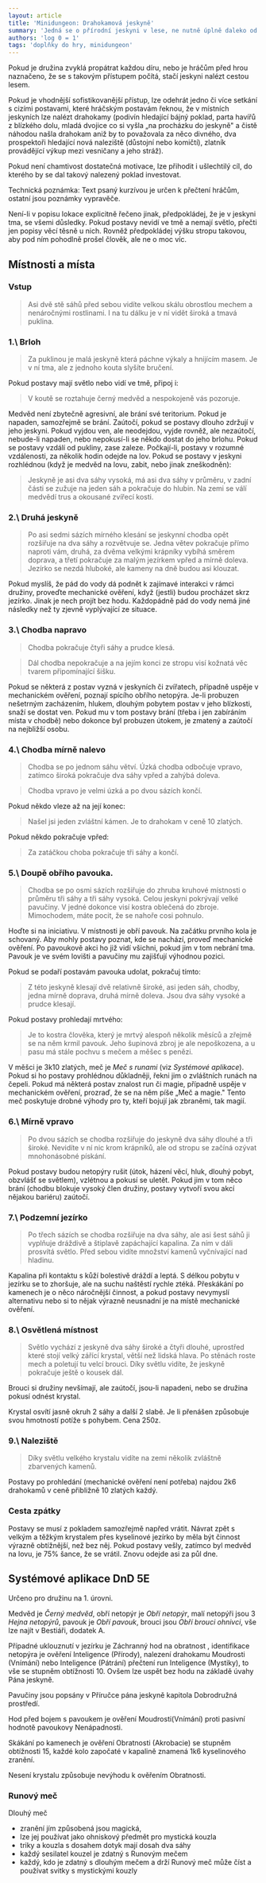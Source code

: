 ```yaml
---
layout: article
title: 'Minidungeon: Drahokamová jeskyně'
summary: 'Jedná se o přírodní jeskyni v lese, ne nutně úplně daleko od civilizace, ale zase ne za humny. Vznikla přirozeným krasovým procesem a obývají ji divoká zvířata. Ovšem také v ní lze najít surové drahokamy značné ceny.'
authors: 'log 0 = 1'
tags: 'doplňky do hry, minidungeon'
---
```


Pokud je družina zvyklá propátrat každou díru, nebo je hráčům před hrou
naznačeno, že se s takovým přístupem počítá, stačí jeskyni nalézt cestou
lesem.

Pokud je vhodnější sofistikovanější přístup, lze odehrát jedno či více
setkání s cizími postavami, které hráčským postavám řeknou, že v
místních jeskyních lze nalézt drahokamy (podivín hledající bájný poklad,
parta havířů z blízkého dolu, mladá dvojice co si vyšla „na procházku do
jeskyně" a čistě náhodou našla drahokam aniž by to považovala za něco
divného, dva prospektoři hledající nová naleziště (důstojní nebo
komičtí), zlatník provádějící výkup mezi vesničany a jeho stráž).

Pokud není chamtivost dostatečná motivace, lze přihodit i ušlechtilý
cíl, do kterého by se dal takový nalezený poklad investovat.

Technická poznámka: Text psaný kurzívou je určen k přečtení hráčům,
ostatní jsou poznámky vypravěče.


Není-li v popisu lokace explicitně řečeno jinak, předpokládej, že je v
jeskyni tma, se všemi důsledky. Pokud postavy nevidí ve tmě a nemají
světlo, přečti jen popisy věcí těsně u nich. Rovněž předpokládej výšku
stropu takovou, aby pod ním pohodlně prošel člověk, ale ne o moc víc.

Místnosti a místa
-----------------

### Vstup

>Asi dvě stě sáhů před sebou vidíte velkou skálu obrostlou mechem a
nenáročnými rostlinami. I na tu dálku je v ní vidět široká a tmavá
puklina.

### 1.\ Brloh

> Za puklinou je malá jeskyně která páchne výkaly a hnijícím masem. Je v
ní tma, ale z jednoho kouta slyšíte bručení.

Pokud postavy mají světlo nebo vidí ve tmě, připoj i:

> V koutě se roztahuje černý medvěd a nespokojeně vás pozoruje.

Medvěd není zbytečně agresivní, ale brání své teritorium. Pokud je
napaden, samozřejmě se brání. Zaútočí, pokud se postavy dlouho zdržují v
jeho jeskyni. Pokud vyjdou ven, ale neodejdou, vyjde rovněž, ale
nezaútočí, nebude-li napaden, nebo nepokusí-li se někdo dostat do jeho
brlohu. Pokud se postavy vzdálí od pukliny, zase zaleze. Počkají-li,
postavy v rozumné vzdálenosti, za několik hodin odejde na lov.
Pokud se postavy v jeskyni rozhlédnou (když je medvěd na lovu, zabit,
nebo jinak zneškodněn):

> Jeskyně je asi dva sáhy vysoká, má asi dva sáhy v průměru, v zadní
části se zužuje na jeden sáh a pokračuje do hlubin. Na zemi se válí
medvědí trus a okousané zvířecí kosti.

### 2.\ Druhá jeskyně

> Po asi sedmi sázích mírného klesání se jeskynní chodba opět rozšiřuje
na dva sáhy a rozvětvuje se. Jedna větev pokračuje přímo naproti vám,
druhá, za dvěma velkými krápníky vybíhá směrem doprava, a třetí
pokračuje za malým jezírkem vpřed a mírně doleva. Jezírko se nezdá
hluboké, ale kameny na dně budou asi klouzat.

Pokud myslíš, že pád do vody dá podnět k zajímavé interakci v rámci
družiny, proveďte mechanické ověření, když (jestli) budou procházet skrz
jezírko. Jinak je nech projít bez hodu. Každopádně pád do vody nemá jiné
následky než ty zjevně vyplývající ze situace.

### 3.\ Chodba napravo

> Chodba pokračuje čtyři sáhy a prudce klesá.

> Dál chodba nepokračuje a na jejím konci ze stropu visí kožnatá věc
tvarem připomínající šišku.

Pokud se některá z postav vyzná v jeskyních či zvířatech, případně
uspěje v mechanickém ověření, poznají spícího obřího netopýra. Je-li
probuzen nešetrným zacházením, hlukem, dlouhým pobytem postav v jeho
blízkosti, snaží se dostat ven. Pokud mu v tom postavy brání (třeba i
jen zabíráním místa v chodbě) nebo dokonce byl probuzen útokem, je
zmatený a zaútočí na nejbližší osobu.

### 4.\ Chodba mírně nalevo

> Chodba se po jednom sáhu větví. Úzká chodba odbočuje vpravo, zatímco
široká pokračuje dva sáhy vpřed a zahýbá doleva.

> Chodba vpravo je velmi úzká a po dvou sázích končí.

Pokud někdo vleze až na její konec:

> Našel jsi jeden zvláštní kámen. Je to drahokam v ceně 10 zlatých.

Pokud někdo pokračuje vpřed:

> Za zatáčkou choba pokračuje tři sáhy a končí.

### 5.\ Doupě obřího pavouka.

> Chodba se po osmi sázích rozšiřuje do zhruba kruhové místnosti o
průměru tři sáhy a tři sáhy vysoká. Celou jeskyni pokrývají velké
pavučiny. V jedné dokonce visí kostra oblečená do zbroje. Mimochodem,
máte pocit, že se nahoře cosi pohnulo.

Hoďte si na iniciativu. V místnosti je obří pavouk. Na začátku prvního
kola je schovaný. Aby mohly postavy poznat, kde se nachází, proveď
mechanické ověření. Po pavoukově akci ho již vidí všichni, pokud jim v
tom nebrání tma. Pavouk je ve svém lovišti a pavučiny mu zajišťují
výhodnou pozici.

Pokud se podaří postavám pavouka udolat, pokračuj tímto:

> Z této jeskyně klesají dvě relativně široké, asi jeden sáh, chodby,
jedna mírně doprava, druhá mírně doleva. Jsou dva sáhy vysoké a prudce
klesají.

Pokud postavy prohledají mrtvého:

> Je to kostra člověka, který je mrtvý alespoň několik měsíců a zřejmě se
na něm krmil pavouk. Jeho šupinová zbroj je ale nepoškozena, a u pasu má
stále pochvu s mečem a měšec s penězi.

V měšci je 3k10 zlatých, meč je *Meč s runami* (viz *Systémové aplikace*).
Pokud si ho postavy prohlédnou důkladněji, řekni jim o zvláštních runách
na čepeli. Pokud má některá postav znalost run či magie, případně uspěje
v mechanickém ověření, prozraď, že se na něm píše „Meč a magie." Tento
meč poskytuje drobné výhody pro ty, kteří bojují jak zbraněmi, tak
magií.

### 6.\ Mírně vpravo

> Po dvou sázích se chodba rozšiřuje do jeskyně dva sáhy dlouhé a tři
široké. Nevidíte v ní nic krom krápníků, ale od stropu se začíná ozývat
mnohonásobné pískání.

Pokud postavy budou netopýry rušit (útok, házení věcí, hluk, dlouhý
pobyt, obzvlášť se světlem), vzlétnou a pokusí se uletět. Pokud jim v
tom něco brání (chodbu blokuje vysoký člen družiny, postavy vytvoří svou
akcí nějakou bariéru) zaútočí.

### 7.\ Podzemní jezírko

> Po třech sázích se chodba rozšiřuje na dva sáhy, ale asi šest sáhů ji
vyplňuje dráždivě a štiplavě zapáchající kapalina. Za ním v dáli
prosvítá světlo. Před sebou vidíte množství kamenů vyčnívající nad
hladinu.

Kapalina při kontaktu s kůží bolestivě dráždí a leptá. S délkou pobytu v
jezírku se to zhoršuje, ale na suchu naštěstí rychle ztéká. Přeskákání
po kamenech je o něco náročnější činnost, a pokud postavy nevymyslí
alternativu nebo si to nějak výrazně neusnadní je na místě mechanické
ověření.

### 8.\ Osvětlená místnost

> Světlo vychází z jeskyně dva sáhy široké a čtyři dlouhé, uprostřed
které stojí velký zářící krystal, větší než lidská hlava. Po stěnách
roste mech a poletují tu velcí brouci. Díky světlu vidíte, že jeskyně
pokračuje ještě o kousek dál.

Brouci si družiny nevšímají, ale zaútočí, jsou-li napadeni, nebo se
družina pokusí odnést krystal.

Krystal osvítí jasně okruh 2 sáhy a další 2 slabě. Je li přenášen
způsobuje svou hmotností potíže s pohybem. Cena 250z.

### 9.\ Naleziště

> Díky světlu velkého krystalu vidíte na zemi několik zvláštně
zbarvených kamenů.

Postavy po prohledání (mechanické ověření není potřeba) najdou 2k6
drahokamů v ceně přibližně 10 zlatých každý.

###  Cesta zpátky

Postavy se musí z pokladem samozřejmě napřed vrátit.
Návrat zpět s velkým a těžkým krystalem přes kyselinové jezírko by měla
být činnost výrazně obtížnější, než bez něj.
Pokud postavy vešly, zatímco byl medvěd na lovu, je 75% šance, že se
vrátil. Znovu odejde asi za půl dne.


Systémové aplikace DnD 5E
-------------------------

Určeno pro družinu na 1. úrovni.

Medvěd je *Černý medvěd*, obří netopýr je *Obří netopýr*, malí netopýři
jsou 3 *Hejna netopýrů*, pavouk je *Obří pavouk*, brouci jsou *Obří
brouci ohnivci*, vše lze najít v Bestiáři, dodatek A.

Případné uklouznutí v jezírku je Záchranný hod na obratnost ,
identifikace netopýra je ověření Inteligence (Přírody), nalezení
drahokamu Moudrosti (Vnímání) nebo Inteligence (Pátrání) přečtení run
Inteligence (Mystiky), to vše se stupněm obtížnosti 10. Ovšem lze uspět
bez hodu na základě úvahy Pána jeskyně.

Pavučiny jsou popsány v Příručce pána jeskyně kapitola Dobrodružná
prostředí.

Hod před bojem s pavoukem je ověření Moudrosti(Vnímání) proti pasivní
hodnotě pavoukovy Nenápadnosti.

Skákání po kamenech je ověření Obratnosti (Akrobacie) se stupněm
obtížnosti 15, každé kolo započaté v kapalině znamená 1k6 kyselinového
zranění.

Nesení krystalu způsobuje nevýhodu k ověřením Obratnosti.

### Runový meč

Dlouhý meč

- zranění jím způsobená jsou magická,
- lze jej používat jako ohniskový předmět pro mystická kouzla
- triky a kouzla s dosahem dotyk mají dosah dva sáhy
- každý sesilatel kouzel je zdatný s Runovým mečem
- každý, kdo je zdatný s dlouhým mečem a drží Runový meč může číst a používat svitky s mystickými kouzly
